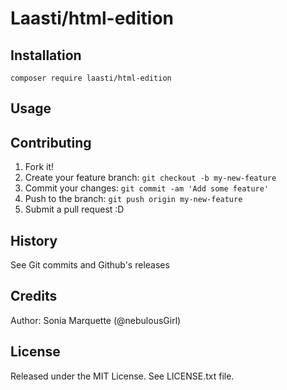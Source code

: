 # Laasti/html-edition

## Installation

```
composer require laasti/html-edition
```

## Usage


## Contributing

1. Fork it!
2. Create your feature branch: `git checkout -b my-new-feature`
3. Commit your changes: `git commit -am 'Add some feature'`
4. Push to the branch: `git push origin my-new-feature`
5. Submit a pull request :D

## History

See Git commits and Github's releases

## Credits

Author: Sonia Marquette (@nebulousGirl)

## License

Released under the MIT License. See LICENSE.txt file.
